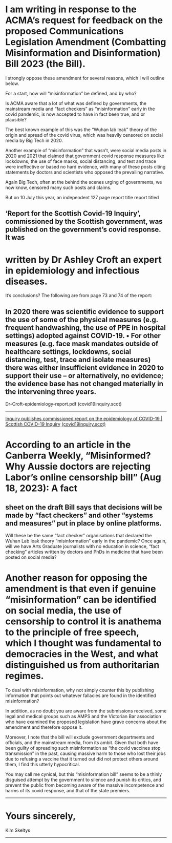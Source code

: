 # I am writing in response to the ACMA’s request for feedback on the proposed Communications Legislation Amendment (Combatting Misinformation and Disinformation) Bill 2023 (the Bill). 

 I strongly oppose these amendment for several reasons, which I will outline below. 

 For a start, how will “misinformation” be defined, and by who? 

 Is ACMA aware that a lot of what was defined by governments, the mainstream media and “fact checkers” as “misinformation” early in the covid pandemic, is now accepted to have in fact been true, and or plausible? 

 The best known example of this was the “Wuhan lab leak” theory of the origin and spread of the covid virus, which was heavily censored on social media by Big Tech in 2020.

 Another example of “misinformation” that wasn’t, were social media posts in 2020 and 2021 that claimed that government covid response measures like lockdowns, the use of face masks, social distancing, and test and trace were ineffective or based no hard evidence, with many of these posts citing statements by doctors and scientists who opposed the prevailing narrative. 

 Again Big Tech, often at the behind the scenes urging of governments, we now know, censored many such posts and claims. 

 But on 10 July this year, an independent 127 page report title report titled
## ‘Report for the Scottish Covid-19 Inquiry’, commissioned by the Scottish government, was published on the government’s covid response. It was
# written by Dr Ashley Croft an expert in epidemiology and infectious diseases.

 It’s conclusions? The following are from page 73 and 74 of the report: 

## In 2020 there was scientific evidence to support the use of some of the physical measures (e.g. frequent handwashing, the use of PPE in hospital settings) adopted against COVID-19. • For other measures (e.g. face mask mandates outside of healthcare settings, lockdowns, social distancing, test, trace and isolate measures) there was either insufficient evidence in 2020 to support their use – or alternatively, no evidence; the evidence base has not changed materially in the intervening three years.

Dr-Croft-epidemiology-report.pdf (covid19inquiry.scot)


-----

[Inquiry publishes commissioned report on the epidemiology of COVID-19 | Scottish COVID-19 Inquiry](https://www.covid19inquiry.scot/news/inquiry-publishes-commissioned-report-epidemiology-covid-19)
[(covid19inquiry.scot)](https://www.covid19inquiry.scot/news/inquiry-publishes-commissioned-report-epidemiology-covid-19)

# According to an article in the Canberra Weekly, “Misinformed? Why Aussie doctors are rejecting Labor’s online censorship bill” (Aug 18, 2023): A fact
## sheet on the draft Bill says that decisions will be made by “fact checkers” and other “systems and measures” put in place by online platforms.

 Will these be the same “fact checker” organisations that declared the Wuhan Lab leak theory “misinformation” early in the pandemic? Once again, will we have Arts Graduate journalists with no education in science, “fact checking” articles written by doctors and PhDs in medicine that have been posted on social media?

# Another reason for opposing the amendment is that even if genuine “misinformation” can be identified on social media, the use of censorship to control it is anathema to the principle of free speech, which I thought was fundamental to democracies in the West, and what distinguished us from authoritarian regimes. 

 To deal with misinformation, why not simply counter this by publishing information that points out whatever fallacies are found in the identified misinformation? 

 In addition, as no doubt you are aware from the submissions received, some legal and medical groups such as AMPS and the Victorian Bar association who have examined the proposed legislation have grave concerns about the amendment and therefore oppose it. 

 Moreover, I note that the bill will exclude government departments and officials, and the mainstream media, from its ambit. Given that both have been guilty of spreading such misinformation as “the covid vaccines stop transmission” in the past, causing massive harm to those who lost their jobs due to refusing a vaccine that it turned out did not protect others around them, I find this utterly hypocritical.

 You may call me cynical, but this “misinformation bill” seems to be a thinly disguised attempt by the government to silence and punish its critics, and prevent the public from becoming aware of the massive incompetence and  harms of its covid response, and that of the state premiers. 


-----

# Yours sincerely,

 Kim Skeltys


-----


